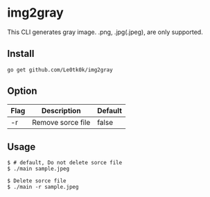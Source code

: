 # img2gray
This CLI generates gray image.
.png, .jpg(.jpeg), are only supported.

## Install

```
go get github.com/Le0tk0k/img2gray
```

## Option

|  Flag  |  Description  | Default |
| ---- | ---- | --- |
|  -r  |  Remove sorce file | false |

## Usage

```
$ # default, Do not delete sorce file
$ ./main sample.jpeg

$ Delete sorce file
$ ./main -r sample.jpeg
```

